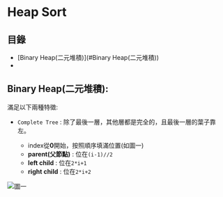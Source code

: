 Heap Sort
===

目錄
-----
* [Binary Heap(二元堆積)](#Binary Heap(二元堆積))
* 


Binary Heap(二元堆積):
---

滿足以下兩種特徵:

* `Complete Tree` : 除了最後一層，其他層都是完全的，且最後一層的葉子靠左。

  * index從**0**開始，按照順序填滿位置(如圖一)
  * **parent(父節點)** : 位在`(i-1)//2`
  * **left child** : 位在`2*i+1`
  * **right child** : 位在`2*i+2`
  
![圖一](https://www.geeksforgeeks.org/wp-content/uploads/binaryheap.png)

